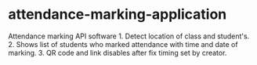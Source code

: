 # attendance-marking-application
Attendance marking API software 1. Detect location of class and student's. 2. Shows list of students who marked attendance with time and date of marking. 3. QR code and link disables after fix timing set by creator.
